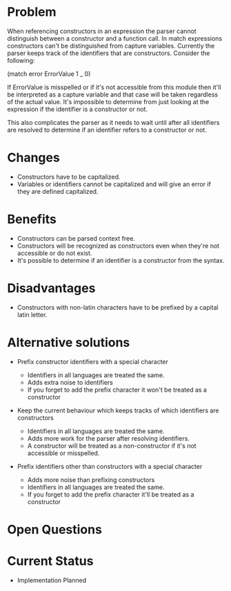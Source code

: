 # Problem

When referencing constructors in an expression the parser cannot distinguish between a constructor and a function
call. In match expressions constructors can't be distinguished from capture variables. Currently the parser keeps
track of the identifiers that are constructors. Consider the following:

(match error
       ErrorValue  1
       _           0)

If ErrorValue is misspelled or if it's not accessible from this module then it'll be interpreted as a capture variable
and that case will be taken regardless of the actual value. It's impossible to determine from just looking at the
expression if the identifier is a constructor or not.

This also complicates the parser as it needs to wait until after all identifiers are resolved to determine if an
identifier refers to a constructor or not.

# Changes

- Constructors have to be capitalized.
- Variables or identifiers cannot be capitalized and will give an error if they are defined capitalized.

# Benefits

- Constructors can be parsed context free.
- Constructors will be recognized as constructors even when they're not accessible or do not exist.
- It's possible to determine if an identifier is a constructor from the syntax.

# Disadvantages

- Constructors with non-latin characters have to be prefixed by a capital latin letter.

# Alternative solutions

- Prefix constructor identifiers with a special character
  - Identifiers in all languages are treated the same.
  - Adds extra noise to identifiers
  - If you forget to add the prefix character it won't be treated as a constructor

- Keep the current behaviour which keeps tracks of which identifiers are constructors
  - Identifiers in all languages are treated the same.
  - Adds more work for the parser after resolving identifiers.
  - A constructor will be treated as a non-constructor if it's not accessible or misspelled.

- Prefix identifiers other than constructors with a special character
  - Adds more noise than prefixing constructors
  - Identifiers in all languages are treated the same.
  - If you forget to add the prefix character it'll be treated as a constructor

# Open Questions

# Current Status

- Implementation Planned
